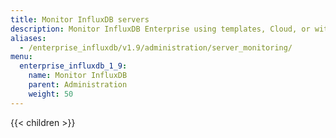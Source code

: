 ```yaml
---
title: Monitor InfluxDB servers
description: Monitor InfluxDB Enterprise using templates, Cloud, or with QL. 
aliases: 
  - /enterprise_influxdb/v1.9/administration/server_monitoring/
menu:
  enterprise_influxdb_1_9:
    name: Monitor InfluxDB
    parent: Administration
    weight: 50
---
```


{{< children >}}